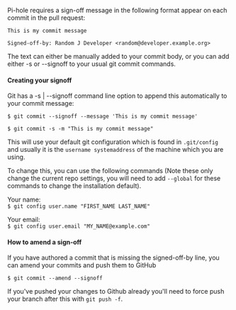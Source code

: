 Pi-hole requires a sign-off message in the following format appear on each commit in the pull request:
```
This is my commit message

Signed-off-by: Random J Developer <random@developer.example.org>
```
The text can either be manually added to your commit body, or you can add either -s or --signoff to your usual git commit commands. 

#### Creating your signoff

Git has a -s | --signoff command line option to append this automatically to your commit message:

```$ git commit --signoff --message 'This is my commit message'```

```$ git commit -s -m "This is my commit message"```

This will use your default git configuration which is found in `.git/config` and usually it is the `username systemaddress` of the machine which you are using.

To change this, you can use the following commands (Note these only change the current repo settings, you will need to add `--global` for these commands to change the installation default).

Your name:  
```$ git config user.name "FIRST_NAME LAST_NAME"```

Your email:  
```$ git config user.email "MY_NAME@example.com"```

#### How to amend a sign-off

If you have authored a commit that is missing the signed-off-by line, you can amend your commits and push them to GitHub

```$ git commit --amend --signoff```

If you've pushed your changes to Github already you'll need to force push your branch after this with `git push -f`.
